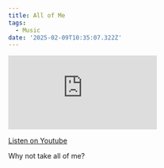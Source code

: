 ```yaml
---
title: All of Me
tags:
  - Music
date: '2025-02-09T10:35:07.322Z'
---
```


<iframe src="https://www.youtube-nocookie.com/embed/x-rxessR_1U?modestbranding=1&showinfo=0&rel=0" title="YouTube video player" frameborder="0" allow="accelerometer; autoplay; encrypted-media; gyroscope; picture-in-picture;" allowfullscreen className="youtube_video"></iframe>

[Listen on Youtube](https://youtu.be/x-rxessR_1U)

Why not take all of me?
